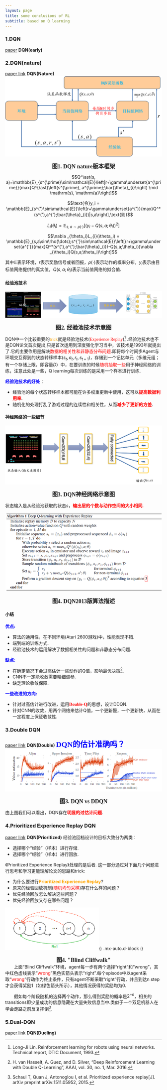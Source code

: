 ```yaml
---
layout: page
title: some conclusions of RL
subtitle: based on Q learning 
---
```


### 1.DQN
[paper](https://arxiv.org/abs/1312.5602) **DQN(early)**
### 2.DQN(nature)
[paper link](https://www.nature.com/articles/nature14236) **DQN(Nature)**
![DQN_nature](./pictures/DQN_nature.png)
<center>
    <b><font face="楷体" size=4> 图1. DQN nature版本框架 </font></b>
</center>

$$Q^\ast(s, a)=\mathbb{E}_{s^{\prime}\sim\mathcal{E}}\left[r+\gamma\underset{a^{\prime}}{max}Q^{\ast}\left(s^{\prime}, a^{\prime};\bar{\theta}_{i}\right) \mid \mathrm{s}, \mathrm{a}\right]$$

$$\text{令}y_i = \mathbb{E}_{s^{'}\sim\mathcal{E}}\left[r+\gamma\underset{a^{'}}{max}Q^*(s^{'},a^{'};\bar{\theta}_{i})|s,a\right],\text{则}$$
	
$$L_i(\theta_i) = \mathbb{E}_{s,a\sim\rho(\cdot)}\left[(y_i-Q(s,a;\theta_i))^{2}\right]$$
	
$$\nabla _{\theta_i}L_{i}(\theta_i) = \mathbb{E}_{s,a\sim\rho(\dots);s^{'}\sim\mathcal{E}}\left[(r+\gamma\underset{a^{'}}{max}Q^*(s^{'},a^{'};\bar{\theta}_{i})-Q(s,a;\theta_i))\nabla _{\theta_i}Q(s,a;\theta_i)\right]$$

其中$\mathbb{E}$表示环境，$r$表示奖励信号或者回报，$\rho(\cdot)$表示动作的概率分布，$y_i$表示由目标值网络提供的真实值，$Q(s,a;\theta_i)$表示当前值网络的拟合值.
#### 经验池技术
![Experience Replay](./pictures/experience_Replay.png)
<center>
    <b><font face="楷体" size=4> 图2. 经验池技术示意图</font></b>
</center>

DQN中一个比较重要的<font face="黑体" color=orange>trick</font>就是经验池技术(<font face="黑体" color=red>Experience Replay</font>)[^1] .经验池技术也不是DQN论文首次提出,只是首次运用到深度强化学习当中，该技术是1993年就提出了.它的主要作用是解决<font face="黑体" color=red>数据的相关性和非静态分布问题</font>.即将每个时间步Agent与环境交互得到的状态转移样本$(s_t,a_t,r_t,s_{t+1})$，存储到一个记忆单元（多维元组；有一个存储上限，即容量$D$）中，在要训练的时候<font face = "黑体" color = red>随机抽取一些</font>用于神经网络的训练，注意此处是一些，Q learning每次训练的是采用一个样本进行训练.

<b><font color=blue>经验池技术的好处</font></b>：
- 经验池的每个状态转移样本都可能在许多权重更新中使用，这可以<b><font face="黑体" color=red>提高数据利用率</font></b>.
- 随机化的处理打乱了游戏过程的连续性和相关性，从而<b><font face="黑体" color=red>减少了更新的方差</font></b>.
#### 神经网络的一些细节
![DQN_nature_net](./pictures/DQN_net.png)
<center>
    <b><font face="楷体" size=4> 图3. DQN神经网络示意图</font></b>
</center>

状态输入是从经验池获取的状态$s$，<b><font face="开题楷体" color=red>输出层的个数与动作空间的大小相同.</font></b>

![DQN_2013_algorithm](./pictures/DQN_Alg.png)
<center>
    <b><font face="楷体" size=4> 图4. DQN2013版算法描述</font></b>
</center>

#### 小结

<b><font face="楷体" color=blue>优点:</font></b>
- 算法的通用性，在不同环境(Atari 2600游戏)中，性能表现不错.
- 端到端的训练方式.
- 经验池技术的运用解决了数据相关性的问题和非静态分布问题.

<b><font face="楷体" color=blue>缺点:</font></b>
- 在确定情况下会过高估计一些动作的Q值，影响最优决策[^2].
- CNN不一定能收敛需要精细调参.
- 缺乏理论收敛保障.

<b><font face="楷体" color=blue>一些改进的方向:</font></b>
- 针对过高估计进行改进，运用<b><font face="new roman" color=red>Double-Q</font></b>的思想，设计DDQN.
- 针对CNN的收敛，用两个网络来估计Q值，一个更新慢，一个更新快，从而在一定程度上保证收敛性.



### 3.Double DQN
[paper link](https://arxiv.org/abs/1509.06461) **DQN(Double)**
<b><font face="楷体" color=blue size = 5>DQN的估计准确吗？</font></b>
![over_estimation](./pictures/over_estimation.png)

<center>
	<b><font face="楷体" size=4> 图3. DQN vs DDQN</font></b>
</center>

由上图我们可以看出，DQN存在<b><font color=red>明显的过估计问题</font></b>.

### 4.Prioritized Experience Replay DQN
[paper link](https://arxiv.org/abs/1511.05952) **DQN(Prioritized)**
经验池回档设计的目标大致分为两类：
- 选择哪个“经验”（样本）进行存储.
- 选择哪个“经验”（样本）进行回放.

《Prioritized Experience Replay》处理的是后者.
这一部分通过对下面几个问题进行思考和学习更能理解论文的思路和trick:
- 为什么要进行<b><font color=orange>Prioritized Experience Replay</font></b>?
- 原来的经验回放机制(<font color=red face="楷体">随机均匀采样</font>)存在什么样的问题？
- 优先经验回放怎么解决这些问题？
- 优先经验回放又存在哪些问题？


![pri_example](./pictures/pri_example.png){: .mx-auto.d-block :}

<center>
	<b><font face="楷体" size=4> 图4. "Blind Cliffwalk"</font></b>
</center>
&emsp;&emsp;上面“Blind Cliffwalk”环境，agent每一步有两个选择“right”和“wrong”，其中红色虚线表示“<font color=red>wrong</font>”黑色实箭头表示“right”.每个episode中以agent采取“<font color=red>wrong</font>”行动作为终止条件，只有agent不断采取“right”行动，并且到达n step才会获得奖励1（如绿色箭头所示），其他情况获得的奖励均为0.

&emsp;&emsp;假如每个阶段随机的选择两个动作，那么得到奖励的概率是$2^{-n}$，相关的transitions即少量成功的信息隐藏在大量失败信息当中.类似于一个双足机器人在学会走路之前反复摔倒[^3].


### 5.Dual-DQN
[paper link](https://arxiv.org/abs/1511.06581) **DQN(Dueling)**

[^1]: Long-Ji Lin. Reinforcement learning for robots using neural networks. Technical report, DTIC Document, 1993.
[^2]: H. van Hasselt, A. Guez, and D. Silver, “Deep Reinforcement Learning with Double Q-Learning”, AAAI, vol. 30, no. 1, Mar. 2016.
[^3]: Schaul T, Quan J, Antonoglou I, et al. Prioritized experience replay[J]. arXiv preprint arXiv:1511.05952, 2015.

